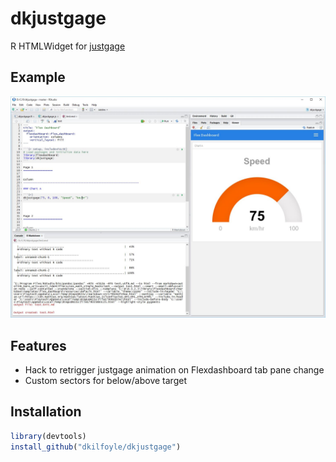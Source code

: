 # dkjustgage

R HTMLWidget for [justgage](https://github.com/toorshia/justgage)

## Example

![Screenshot](screenshot.jpg)

## Features

- Hack to retrigger justgage animation on Flexdashboard tab pane change
- Custom sectors for below/above target

## Installation

```r
library(devtools)
install_github("dkilfoyle/dkjustgage")
```
